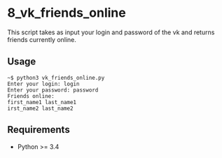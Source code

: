 8_vk_friends_online
===================

This script takes as input your login and password of the vk and returns
friends currently online.

Usage
-----

```
~$ python3 vk_friends_online.py 
Enter your login: login
Enter your password: password
Friends online:
first_name1 last_name1
irst_name2 last_name2
```

Requirements
------------

- Python >= 3.4
